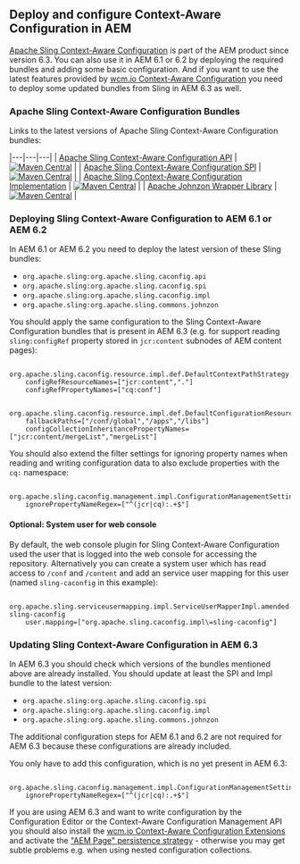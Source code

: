 ## Deploy and configure Context-Aware Configuration in AEM

[Apache Sling Context-Aware Configuration][sling-caconfig] is part of the AEM product since version 6.3. You can also use it in AEM 6.1 or 6.2 by deploying the required bundles and adding some basic configuration. And if you want to use the latest features provided by [wcm.io Context-Aware Configuration][wcmio-caconfig] you need to deploy some updated bundles from Sling in AEM 6.3 as well.


### Apache Sling Context-Aware Configuration Bundles

Links to the latest versions of Apache Sling Context-Aware Configuration bundles:

|---|---|---|
| [Apache Sling Context-Aware Configuration API](https://maven-badges.herokuapp.com/maven-central/org.apache.sling/org.apache.sling.caconfig.api) | [![Maven Central](https://maven-badges.herokuapp.com/maven-central/org.apache.sling/org.apache.sling.caconfig.api/badge.svg)](https://maven-badges.herokuapp.com/maven-central/org.apache.sling/org.apache.sling.caconfig.api) |
| [Apache Sling Context-Aware Configuration SPI](https://maven-badges.herokuapp.com/maven-central/org.apache.sling/org.apache.sling.caconfig.spi) | [![Maven Central](https://maven-badges.herokuapp.com/maven-central/org.apache.sling/org.apache.sling.caconfig.spi/badge.svg)](https://maven-badges.herokuapp.com/maven-central/org.apache.sling/org.apache.sling.caconfig.spi) |
| [Apache Sling Context-Aware Configuration Implementation](https://maven-badges.herokuapp.com/maven-central/org.apache.sling/org.apache.sling.caconfig.impl) | [![Maven Central](https://maven-badges.herokuapp.com/maven-central/org.apache.sling/org.apache.sling.caconfig.impl/badge.svg)](https://maven-badges.herokuapp.com/maven-central/org.apache.sling/org.apache.sling.caconfig.impl) |
| [Apache Johnzon Wrapper Library](https://maven-badges.herokuapp.com/maven-central/org.apache.sling/org.apache.sling.commons.johnzon) | [![Maven Central](https://maven-badges.herokuapp.com/maven-central/org.apache.sling/org.apache.sling.commons.johnzon/badge.svg)](https://maven-badges.herokuapp.com/maven-central/org.apache.sling/org.apache.sling.commons.johnzon) |


### Deploying Sling Context-Aware Configuration to AEM 6.1 or AEM 6.2

In AEM 6.1 or AEM 6.2 you need to deploy the latest version of these Sling bundles:

* `org.apache.sling:org.apache.sling.caconfig.api`
* `org.apache.sling:org.apache.sling.caconfig.spi`
* `org.apache.sling:org.apache.sling.caconfig.impl`
* `org.apache.sling:org.apache.sling.commons.johnzon`

You should apply the same configuration to the Sling Context-Aware Configuration bundles that is present in AEM 6.3 (e.g. for support reading `sling:configRef` property stored in `jcr:content` subnodes of AEM content pages):

```
  org.apache.sling.caconfig.resource.impl.def.DefaultContextPathStrategy
    configRefResourceNames=["jcr:content","."]
    configRefPropertyNames=["cq:conf"]

  org.apache.sling.caconfig.resource.impl.def.DefaultConfigurationResourceResolvingStrategy
    fallbackPaths=["/conf/global","/apps","/libs"]
    configCollectionInheritancePropertyNames=["jcr:content/mergeList","mergeList"]
```

You should also extend the filter settings for ignoring property names when reading and writing configuration data to also exclude properties with the `cq:` namespace:

```
  org.apache.sling.caconfig.management.impl.ConfigurationManagementSettingsImpl
    ignorePropertyNameRegex=["^(jcr|cq):.+$"]
```

#### Optional: System user for web console

By default, the web console plugin for Sling Context-Aware Configuration used the user that is logged into the web console for accessing the repository. Alternatively you can create a system user which has read access to `/conf` and `/content` and add an service user mapping for this user (named `sling-caconfig` in this example):

```
  org.apache.sling.serviceusermapping.impl.ServiceUserMapperImpl.amended-sling-caconfig
    user.mapping=["org.apache.sling.caconfig.impl\=sling-caconfig"]
```


### Updating Sling Context-Aware Configuration in AEM 6.3

In AEM 6.3 you should check which versions of the bundles mentioned above are already installed. You should update at least the SPI and Impl bundle to the latest version:

* `org.apache.sling:org.apache.sling.caconfig.spi`
* `org.apache.sling:org.apache.sling.caconfig.impl`
* `org.apache.sling:org.apache.sling.commons.johnzon`

The additional configuration steps for AEM 6.1 and 6.2 are not required for AEM 6.3 because these configurations are already included.

You only have to add this configuration, which is no yet present in AEM 6.3:

```
  org.apache.sling.caconfig.management.impl.ConfigurationManagementSettingsImpl
    ignorePropertyNameRegex=["^(jcr|cq):.+$"]
```

If you are using AEM 6.3 and want to write configuration by the Configuration Editor or the Context-Aware Configuration Management API you should also install the [wcm.io Context-Aware Configuration Extensions][wcmio-caconfig-extensions] and activate the ["AEM Page" persistence strategy][wcmio-caconfig-extensions-persistence-aempage] - otherwise you may get subtle problems e.g. when using nested configuration collections.


[sling-caconfig]: http://sling.apache.org/documentation/bundles/context-aware-configuration/context-aware-configuration.html
[wcmio-caconfig]: http://wcm.io/caconfig/
[wcmio-caconfig-extensions]: http://wcm.io/caconfig/extensions/
[wcmio-caconfig-extensions-persistence-aempage]: http://wcm.io/caconfig/extensions/persistence-strategies.html
